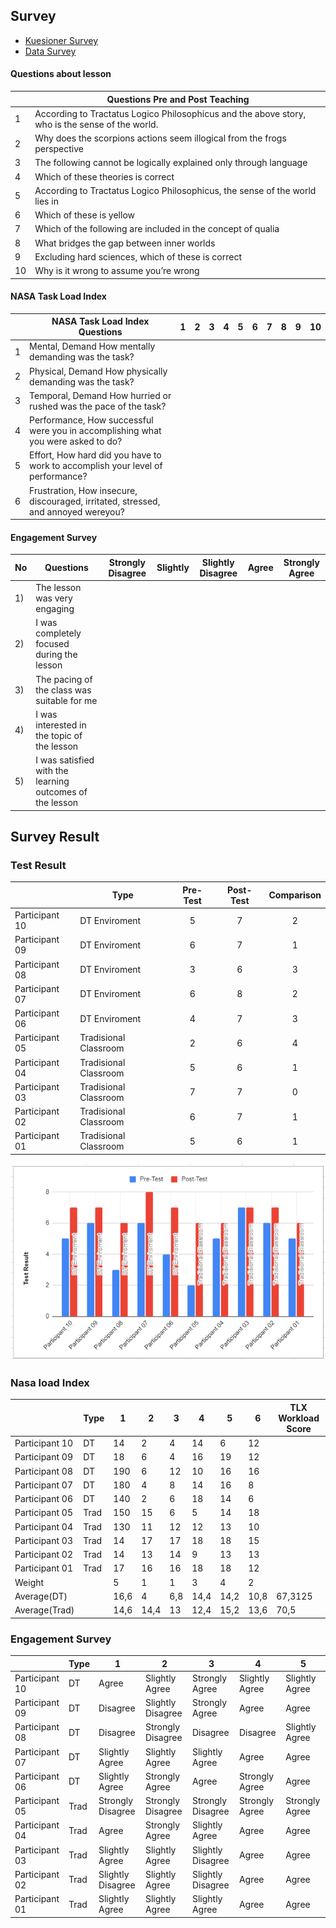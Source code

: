 ## Survey
- [Kuesioner Survey](https://forms.gle/zHUDDRngmTX8yYrJ8)
- [Data Survey](https://docs.google.com/spreadsheets/d/1kz3NcOZT-gv-p4AWp5yOUEytVT0FTp3ZKxDS4XFw2WE/edit?usp=sharing)

#### Questions about lesson
|    | Questions Pre   and Post Teaching                                                                   |
|----|-----------------------------------------------------------------------------------------------------|
| 1  | According   to Tractatus Logico Philosophicus and the above story, who is the sense of   the world. |
| 2  | Why   does the scorpions actions seem illogical from the frogs perspective                          |
| 3  | The   following cannot be logically explained only through language                                 |
| 4  | Which   of these theories is correct                                                                |
| 5  | According   to Tractatus Logico Philosophicus, the sense of the world lies in                       |
| 6  | Which   of these is yellow                                                                          |
| 7  | Which   of the following are included in the concept of qualia                                      |
| 8  | What   bridges the gap between inner worlds                                                         |
| 9  | Excluding   hard sciences, which of these is correct                                                |
| 10 | Why   is it wrong to assume you’re wrong                                                            |


####  NASA Task Load Index
|   | NASA Task Load Index Questions                                                      | 1 | 2 | 3 | 4 | 5 | 6 | 7 | 8 | 9 | 10 |
|---|-------------------------------------------------------------------------------------|---|---|---|---|---|---|---|---|---|----|
| 1 | Mental,   Demand How mentally demanding was the task?                               |   |   |   |   |   |   |   |   |   |    |
| 2 | Physical,   Demand How physically demanding was the task?                           |   |   |   |   |   |   |   |   |   |    |
| 3 | Temporal,   Demand How hurried or rushed was the pace of the task?                  |   |   |   |   |   |   |   |   |   |    |
| 4 | Performance,   How successful were you in accomplishing what you were asked to do?  |   |   |   |   |   |   |   |   |   |    |
| 5 | Effort,   How hard did you have to work to accomplish your level of performance?    |   |   |   |   |   |   |   |   |   |    |
| 6 | Frustration,   How insecure, discouraged, irritated, stressed, and annoyed wereyou? |   |   |   |   |   |   |   |   |   |    |

#### Engagement Survey
|No  |Questions                                                   | Strongly Disagree | Slightly | Slightly Disagree | Agree | Strongly Agree |
|----|------------------------------------------------------------|-------------------|----------|-------------------|-------|----------------|
| 1) | The lesson was very engaging                               |                   |          |                   |       |                |
| 2) | I was completely focused during the   lesson               |                   |          |                   |       |                |
| 3) | The pacing of the class was suitable   for me              |                   |          |                   |       |                |
| 4) | I was interested in the topic of the   lesson              |                   |          |                   |       |                |
| 5) | I was satisfied with the learning   outcomes of the lesson |                   |          |                   |       |                |


## Survey Result
### Test Result
|                | Type                  | Pre-Test | Post-Test | Comparison |
|----------------|-----------------------|:--------:|:---------:|:----------:|
| Participant 10 | DT Enviroment         |        5 |         7 |          2 |
| Participant 09 | DT Enviroment         |        6 |         7 |          1 |
| Participant 08 | DT Enviroment         |        3 |         6 |          3 |
| Participant 07 | DT Enviroment         |        6 |         8 |          2 |
| Participant 06 | DT Enviroment         |        4 |         7 |          3 |
| Participant 05 | Tradisional Classroom |        2 |         6 |          4 |
| Participant 04 | Tradisional Classroom |        5 |         6 |          1 |
| Participant 03 | Tradisional Classroom |        7 |         7 |          0 |
| Participant 02 | Tradisional Classroom |        6 |         7 |          1 |
| Participant 01 | Tradisional Classroom |        5 |         6 |          1 |

![N|Solid](https://raw.githubusercontent.com/tdpg20232a/final-project-doppelganger/main/3DModels/assets/pre-post.png)

### Nasa load Index
|                | Type          | 1    | 2    | 3   | 4    | 5    | 6    | TLX Workload Score |
|----------------|---------------|------|------|-----|------|------|------|--------------------|
| Participant 10 | DT            |   14 |    2 |   4 |   14 |    6 |   12 |                    |
| Participant 09 | DT            |   18 |    6 |   4 |   16 |   19 |   12 |                    |
| Participant 08 | DT            |   190|    6 |  12 |   10 |   16 |   16 |                    |
| Participant 07 | DT            |   180|    4 |   8 |   14 |   16 |    8 |                    |
| Participant 06 | DT            |   140|    2 |   6 |   18 |   14 |    6 |                    |
| Participant 05 | Trad          |   150|   15 |   6 |    5 |   14 |   18 |                    |
| Participant 04 | Trad          |   130|   11 |  12 |   12 |   13 |   10 |                    |
| Participant 03 | Trad          |   14 |   17 |  17 |   18 |   18 |   15 |                    |
| Participant 02 | Trad          |   14 |   13 |  14 |    9 |   13 |   13 |                    |
| Participant 01 | Trad          |   17 |   16 |  16 |   18 |   18 |   12 |                    |
| Weight         |               |    5 |    1 |   1 |    3 |    4 |    2 |                    |
| Average(DT)    |               | 16,6 |    4 | 6,8 | 14,4 | 14,2 | 10,8 |            67,3125 |
| Average(Trad)  |               | 14,6 | 14,4 |  13 | 12,4 | 15,2 | 13,6 |               70,5 |

### Engagement Survey
|                | Type | 1                  | 2                  | 3                  | 4               | 5              |
|----------------|------|--------------------|--------------------|--------------------|-----------------|----------------|
| Participant 10 | DT   | Agree              | Slightly Agree     | Strongly Agree     | Slightly Agree  | Slightly Agree |
| Participant 09 | DT   | Disagree           | Slightly Disagree  | Strongly Agree     | Agree           | Agree          |
| Participant 08 | DT   | Disagree           | Strongly Disagree  | Disagree           | Disagree        | Slightly Agree |
| Participant 07 | DT   | Slightly Agree     | Slightly Agree     | Slightly Agree     | Agree           | Agree          |
| Participant 06 | DT   | Slightly Agree     | Strongly Agree     | Agree              | Strongly Agree  | Agree          |
| Participant 05 | Trad | Strongly Disagree  | Strongly Disagree  | Strongly Disagree  | Strongly Agree  | Strongly Agree |
| Participant 04 | Trad | Agree              | Strongly Agree     | Slightly Agree     | Agree           | Agree          |
| Participant 03 | Trad | Slightly Agree     | Slightly Agree     | Slightly Disagree  | Agree           | Agree          |
| Participant 02 | Trad | Slightly Disagree  | Slightly Agree     | Slightly Disagree  | Agree           | Agree          |
| Participant 01 | Trad | Slightly Agree     | Slightly Agree     | Slightly Agree     | Agree           | Agree          |